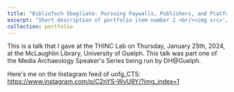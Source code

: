 ```yaml
---
title: "BiblioTech Sbagliato: Pursuing Paywalls, Publishers, and Platforms in Research Information Management Systems"
excerpt: "Short description of portfolio item number 2 <br/><img src='/images/DH@Guelph - Arun Jacob_01.25.24.jpg'>"
collection: portfolio
---
```


This is a talk that I gave at the THINC Lab on Thursday, January 25th, 2024, at the McLaughlin Library, University of Guelph. This talk was part one of the Media Archaeology Speaker's Series being run by DH@Guelph. 

Here's me on the Instagram feed of uofg_CTS: https://www.instagram.com/p/C2nYS-WvU9Y/?img_index=1
